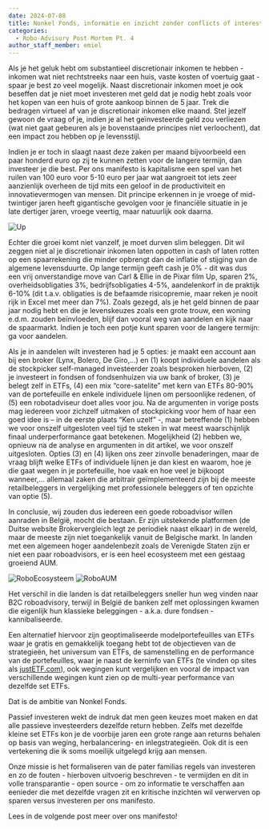 ```yaml
---
date: 2024-07-08
title: Nonkel Fonds, informatie en inzicht zonder conflicts of interest
categories:
  - Robo-Advisory Post Mortem Pt. 4
author_staff_member: emiel
---
```


Als je het geluk hebt om substantieel discretionair inkomen te hebben - inkomen wat niet rechtstreeks naar een huis, vaste kosten of voertuig gaat - spaar je best zo veel mogelijk. Naast discretionair inkomen moet je ook beseffen dat je niet moet investeren met geld dat je nodig hebt zoals voor het kopen van een huis of grote aankoop binnen de 5 jaar. Trek die bedragen virtueel af van je discretionair inkomen elke maand. Stel jezelf gewoon de vraag of je, indien je al het geïnvesteerde geld zou verliezen (wat niet gaat gebeuren als je bovenstaande principes niet verloochent), dat een impact zou hebben op je levensstijl. 


Indien je er toch in slaagt naast deze zaken per maand bijvoorbeeld een paar honderd euro op zij te kunnen zetten voor de langere termijn, dan investeer je die best. Per ons manifesto is kapitalisme een spel van het ruilen van 100 euro voor 5-10 euro per jaar wat aangroeit tot iets zeer aanzienlijk overheen de tijd mits een geloof in de productiviteit en innovatievermogen van mensen. Dit principe erkennen in je vroege of mid-twintiger jaren heeft gigantische gevolgen voor je financiële situatie in je late dertiger jaren, vroege veertig, maar natuurlijk ook daarna.

![Up](https:\\nonkelfonds.github.io/images/dashboard.png)

Echter die groei komt niet vanzelf, je moet durven slim beleggen. Dit wil zeggen niet al je discretionair inkomen laten oppotten in cash of laten rotten op een spaarrekening die minder opbrengt dan de inflatie of stijging van de algemene levensduurte. Op lange termijn geeft cash je 0% - dit was dus een vrij onverstandige move van Carl & Ellie in de Pixar film Up, sparen 2%, overheidsobligaties 3%, bedrijfsobligaties 4-5%, aandelenkorf in de praktijk 6-10% (dit t.a.v. obligaties is de befaamde risicopremie, maar reken je nooit rijk in Excel met meer dan 7%). Zoals gezegd, als je het geld binnen de paar jaar nodig hebt en die je levenskeuzes zoals een grote trouw, een woning e.d.m. zouden beïnvloeden, blijf dan vooral weg van aandelen en kijk naar de spaarmarkt. Indien je toch een potje kunt sparen voor de langere termijn: ga voor aandelen.

Als je in aandelen wilt investeren had je 5 opties: je maakt een account aan bij een broker (Lynx, Bolero, De Giro,…) en (1) koopt individuele aandelen als de stockpicker self-managed investeerder zoals besproken hierboven, (2) je investeert in fondsen of fondsenhuizen via uw bank of broker, (3) je belegt zelf in ETFs, (4) een mix “core-satelite” met kern van ETFs 80-90% van de portefeuille en enkele individuele lijnen om persoonlijke redenen, of (5) een robotadviseur doet alles voor jou. Na de argumenten in vorige posts mag iedereen voor zichzelf uitmaken of stockpicking voor hem of haar een goed idee is – in de eerste plaats “Ken uzelf” -, maar betreffende (1) hebben we voor onszelf uitgesloten veel tijd te steken in wat meest waarschijnlijk finaal underperformance gaat betekenen. Mogelijkheid (2) hebben we, opnieuw na de analyse en argumenten in dit artikel, we voor onszelf uitgesloten. Opties (3) en (4) lijken ons zeer zinvolle benaderingen, maar de vraag blijft welke ETFs of individuele lijnen je dan kiest en waarom, hoe je die gaat wegen in je portefeuille, hoe vaak en hoe veel je bijkoopt wanneer,… allemaal zaken die arbitrair geïmplementeerd zijn bij de meeste retailbeleggers in vergelijking met professionele beleggers of ten opzichte van optie (5). 

In conclusie, wij zouden dus iedereen een goede roboadvisor willen aanraden in België, mocht die bestaan. Er zijn uitstekende platformen (de Duitse website Brokervergleich legt ze periodiek naast elkaar) in de wereld, maar de meeste zijn niet toegankelijk vanuit de Belgische markt. In landen met een algemeen hoger aandelenbezit zoals de Verenigde Staten zijn er niet een paar roboadvisors, er is een heel ecosysteem met een gestaag groeiend AUM.

![RoboEcosysteem](https:\\nonkelfonds.github.io/images/robo_overview.png)
![RoboAUM](https:\\nonkelfonds.github.io/images/robo_aum.png)

Het verschil in die landen is dat retailbeleggers sneller hun weg vinden naar B2C roboadvisory, terwijl in België de banken zelf met oplossingen kwamen die eigenlijk hun klassieke beleggingen - a.k.a. dure fondsen - kannibaliseerde. 

Een alternatief hiervoor zijn geoptimaliseerde modelportefeuilles van ETFs waar je gratis en gemakkelijk toegang hebt tot de objectieven van de strategieën, het universum van ETFs, de samenstelling en de performance van de portefeuilles, waar je naast de kerninfo van ETFs (te vinden op sites als [justETF.com](http://justetf.com/)), ook wegingen kunt vergelijken en vooral de impact van verschillende wegingen kunt zien op de multi-year performance van dezelfde set ETFs.

Dat is de ambitie van Nonkel Fonds. 

Passief investeren wekt de indruk dat men geen keuzes moet maken en dat alle passieve investeerders dezelfde return hebben. Zelfs met dezelfde kleine set ETFs kon je de voorbije jaren een grote range aan returns behalen op basis van weging, herbalancering- en inlegstrategieën. Ook dit is een vertekening die ik soms moeilijk uitgelegd krijg aan mensen.

Onze missie is het formaliseren van de pater familias regels van investeren en zo de fouten - hierboven uitvoerig beschreven - te vermijden en dit in volle transparantie - open source - om zo informatie te verschaffen aan eenieder die met dezelfde vragen zit en kritische inzichten wil verwerven op sparen versus investeren per ons manifesto.

Lees in de volgende post meer over ons manifesto!
